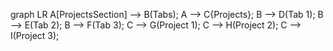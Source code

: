 graph LR
A[ProjectsSection] --> B(Tabs);
A --> C{Projects};
B --> D(Tab 1);
B --> E(Tab 2);
B --> F(Tab 3);
C --> G(Project 1);
C --> H(Project 2);
C --> I(Project 3);
